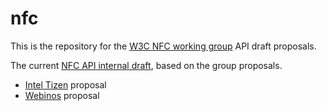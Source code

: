 nfc
===

This is the repository for the [W3C NFC working group](http://www.w3.org/2012/nfc/) API draft proposals.

The current [NFC API internal draft](http://w3c.github.io/nfc/proposals/common/nfc.html), based on the group proposals.

  * [Intel Tizen](http://w3c.github.io/nfc/proposals/intel/nfc.html) proposal
  * [Webinos](http://w3c.github.io/nfc/proposals/webinos/nfc.html) proposal


